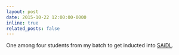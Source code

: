 ```yaml
---
layout: post
date: 2015-10-22 12:00:00-0000
inline: true
related_posts: false
---
```


One among four students from my batch to get inducted into [SAiDL](https://www.saidl.in/).
